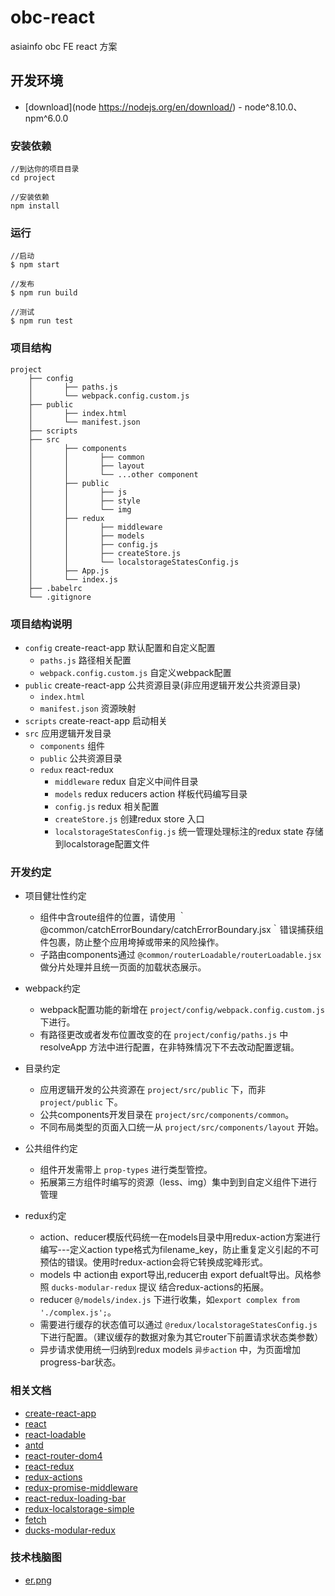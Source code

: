 # obc-react

asiainfo obc FE react 方案

## 开发环境

* [download](node https://nodejs.org/en/download/) - node^8.10.0、npm^6.0.0

### 安装依赖

```
//到达你的项目目录
cd project

//安装依赖
npm install

```

### 运行

```
//启动
$ npm start

//发布
$ npm run build

//测试
$ npm run test
```

### 项目结构
```
project
	├── config
	│		├──	paths.js
	│		└──	webpack.config.custom.js
	├── public
	│		├──	index.html
	│		└──	manifest.json
	├── scripts
	├── src
	│		├──	components
	│		│		├──	common
	│		│		├──	layout
	│		│		└──	...other component
	│		├──	public
	│		│		├──	js
	│		│		├──	style
	│		│		└──	img
	│		├──	redux	
	│		│		├──	middleware
	│		│		├──	models
	│		│		├──	config.js
	│		│		├──	createStore.js
	│		│		└──	localstorageStatesConfig.js
	│		├──	App.js
	│		└──	index.js
	├── .babelrc
	└── .gitignore		
```

### 项目结构说明

- `config` create-react-app 默认配置和自定义配置
	- `paths.js` 路径相关配置
	- `webpack.config.custom.js` 自定义webpack配置
- `public` create-react-app 公共资源目录(非应用逻辑开发公共资源目录)
	- `index.html` 
	- `manifest.json` 资源映射
- `scripts` create-react-app 启动相关
- `src` 应用逻辑开发目录
	- `components` 组件
	- `public` 公共资源目录
	- `redux` react-redux
		- `middleware` redux 自定义中间件目录
		- `models` redux reducers action 样板代码编写目录
		- `config.js` redux 相关配置
		- `createStore.js` 创建redux store 入口
		- `localstorageStatesConfig.js` 统一管理处理标注的redux state 存储到localstorage配置文件
		
### 开发约定

- 项目健壮性约定
	- 组件中含route组件的位置，请使用 ｀@common/catchErrorBoundary/catchErrorBoundary.jsx｀错误捕获组件包裹，防止整个应用垮掉或带来的风险操作。
	- 子路由components通过 `@common/routerLoadable/routerLoadable.jsx` 做分片处理并且统一页面的加载状态展示。

- webpack约定
	- webpack配置功能的新增在 `project/config/webpack.config.custom.js` 下进行。
	- 有路径更改或者发布位置改变的在 `project/config/paths.js` 中 resolveApp 方法中进行配置，在非特殊情况下不去改动配置逻辑。

- 目录约定
	- 应用逻辑开发的公共资源在 `project/src/public` 下，而非 `project/public` 下。
	- 公共components开发目录在 `project/src/components/common`。
	- 不同布局类型的页面入口统一从 `project/src/components/layout` 开始。

- 公共组件约定
	- 组件开发需带上 `prop-types` 进行类型管控。
	- 拓展第三方组件时编写的资源（less、img）集中到到自定义组件下进行管理
	
- redux约定
	- action、reducer模版代码统一在models目录中用redux-action方案进行编写---定义action type格式为filename_key，防止重复定义引起的不可预估的错误。使用时redux-action会将它转换成驼峰形式。
	- models 中 action由 export导出,reducer由 export defualt导出。风格参照 `ducks-modular-redux` 提议 结合redux-actions的拓展。
	- reducer `@/models/index.js` 下进行收集，如`export complex from './complex.js';`。
	- 需要进行缓存的状态值可以通过 `@redux/localstorageStatesConfig.js` 下进行配置。（建议缓存的数据对象为其它router下前置请求状态类参数）
	- 异步请求使用统一归纳到redux models `异步action` 中，为页面增加progress-bar状态。


### 相关文档

* [create-react-app](https://github.com/facebook/create-react-app)
* [react](https://reactjs.org/)
* [react-loadable](https://github.com/jamiebuilds/react-loadable)
* [antd](https://ant.design/index-cn)
* [react-router-dom4](https://reacttraining.com/react-router/web/example/basic)
* [react-redux](https://cn.redux.js.org/docs/react-redux/)
* [redux-actions](https://redux-actions.js.org/introduction)
* [redux-promise-middleware](https://github.com/pburtchaell/redux-promise-middleware)
* [react-redux-loading-bar](https://github.com/mironov/react-redux-loading-bar)
* [redux-localstorage-simple](https://github.com/kilkelly/redux-localstorage-simple)
* [fetch](https://developer.mozilla.org/zh-CN/docs/Web/API/Fetch_API/Using_Fetch)
* [ducks-modular-redux](https://github.com/erikras/ducks-modular-redux)

### 技术栈脑图
* [er.png](../er.png)
	
	
	
	

	
	